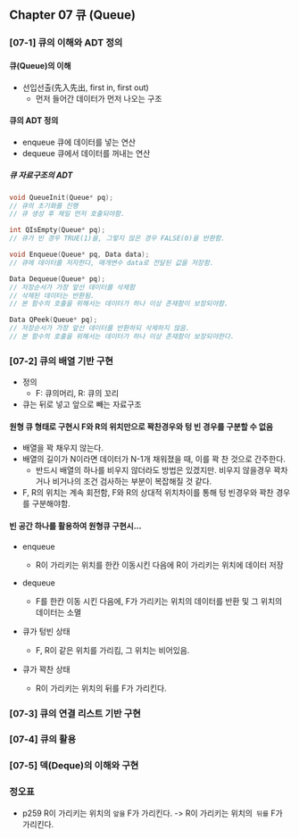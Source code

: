 ## Chapter 07 큐 (Queue)

### [07-1]  큐의 이해와 ADT 정의
#### 큐(Queue)의 이해
* 선입선출(先入先出, first in, first out)
  * 먼저 들어간 데이터가 먼저 나오는 구조
#### 큐의 ADT 정의
* enqueue 큐에 데이터를 넣는 연산
* dequeue 큐에서 데이터를 꺼내는 연산

##### 큐 자료구조의 ADT
```c
void QueueInit(Queue* pq);
// 큐의 초기화를 진행
// 큐 생성 후 제일 먼저 호출되야함.

int QIsEmpty(Queue* pq);
// 큐가 빈 경우 TRUE(1)을, 그렇지 않은 경우 FALSE(0)을 반환함.

void Enqueue(Queue* pq, Data data);
// 큐에 데이터를 저자한다, 매개변수 data로 전달된 값을 저장함.

Data Dequeue(Queue* pq);
// 저장순서가 가장 앞선 데이터를 삭제함
// 삭제된 데이터는 반환됨.
// 본 함수의 호출을 위해서는 데이터가 하나 이상 존재함이 보장되야함.

Data QPeek(Queue* pq);
// 저장순서가 가장 앞선 데이터를 반환하되 삭제하지 않음.
// 본 함수의 호출을 위해서는 데이터가 하나 이상 존재함이 보장되야한다.

```

### [07-2] 큐의 배열 기반 구현

* 정의
  * F: 큐의머리, R: 큐의 꼬리
* 큐는 뒤로 넣고 앞으로 빼는 자료구조

#### 원형 큐 형태로 구현시 F와 R의 위치만으로 꽉찬경우와 텅 빈 경우를 구분할 수 없음

* 배열을 꽉 채우지 않는다.
* 배열의 길이가 N이라면 데이터가 N-1개 채워졌을 때, 이를 꽉 찬 것으로 간주한다.
  * 반드시 배열의 하나를 비우지 않더라도 방법은 있겠지만. 비우지 않을경우 꽉차거나 비거나의 조건 검사하는 부분이 복잡해질 것 같다.
* F, R의 위치는 계속 회전함, F와 R의 상대적 위치차이를 통해 텅 빈경우와 꽉찬 경우를 구분해야함.

#### 빈 공간 하나를 활용하여 원형큐 구현시...

* enqueue

  * R이 가리키는 위치를 한칸 이동시킨 다음에 R이 가리키는 위치에 데이터 저장

* dequeue

  * F를 한칸 이동 시킨 다음에, F가 가리키는 위치의 데이터를 반환 및 그 위치의 데이터는 소멸

* 큐가 텅빈 상태 

  * F, R이 같은 위치를 가리킴, 그 위치는 비어있음.

* 큐가 꽉찬 상태

  * R이 가리키는 위치의 뒤를 F가 가리킨다.

    


### [07-3] 큐의 연결 리스트 기반 구현


### [07-4] 큐의 활용


### [07-5] 덱(Deque)의 이해와 구현







### 정오표

* p259 R이 가리키는 위치의 `앞을` F가 가리킨다. -> R이 가리키는 위치의` 뒤를` F가 가리킨다.

